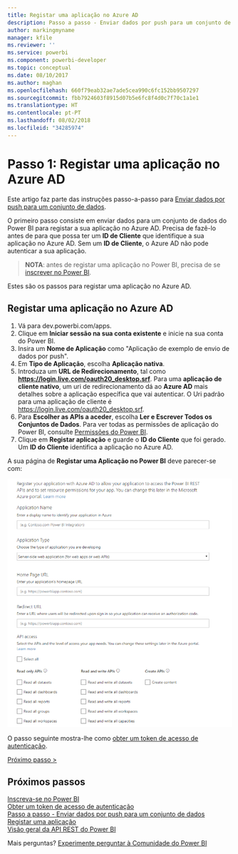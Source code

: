 ```yaml
---
title: Registar uma aplicação no Azure AD
description: Passo a passo - Enviar dados por push para um conjunto de dados - Registar uma aplicação com o Azure AD
author: markingmyname
manager: kfile
ms.reviewer: ''
ms.service: powerbi
ms.component: powerbi-developer
ms.topic: conceptual
ms.date: 08/10/2017
ms.author: maghan
ms.openlocfilehash: 660f79eab32ae7ade5cea990c6fc152bb9507297
ms.sourcegitcommit: fbb7924603f8915d07b5e6fc8f4d0c7f70c1a1e1
ms.translationtype: HT
ms.contentlocale: pt-PT
ms.lasthandoff: 08/02/2018
ms.locfileid: "34285974"
---
```

# <a name="step-1-register-an-app-with-azure-ad"></a>Passo 1: Registar uma aplicação no Azure AD
Este artigo faz parte das instruções passo-a-passo para [Enviar dados por push para um conjunto de dados](walkthrough-push-data.md).

O primeiro passo consiste em enviar dados para um conjunto de dados do Power BI para registar a sua aplicação no Azure AD. Precisa de fazê-lo antes de para que possa ter um **ID de Cliente** que identifique a sua aplicação no Azure AD. Sem um **ID de Cliente**, o Azure AD não pode autenticar a sua aplicação.

> **NOTA**: antes de registar uma aplicação no Power BI, precisa de se [inscrever no Power BI](create-an-azure-active-directory-tenant.md).
> 
> 

Estes são os passos para registar uma aplicação no Azure AD.

## <a name="register-an-app-in-azure-ad"></a>Registar uma aplicação no Azure AD
1. Vá para dev.powerbi.com/apps.
2. Clique em **Iniciar sessão na sua conta existente** e inicie na sua conta do Power BI.
3. Insira um **Nome de Aplicação** como "Aplicação de exemplo de envio de dados por push".
4. Em **Tipo de Aplicação**, escolha **Aplicação nativa**.
5. Introduza um **URL de Redirecionamento**, tal como **https://login.live.com/oauth20_desktop.srf**. Para uma **aplicação de cliente nativo**, um uri de redirecionamento dá ao **Azure AD** mais detalhes sobre a aplicação específica que vai autenticar. O Uri padrão para uma aplicação de cliente é https://login.live.com/oauth20_desktop.srf.
6. Para **Escolher as APIs a aceder**, escolha **Ler e Escrever Todos os Conjuntos de Dados**. Para ver todas as permissões de aplicação do Power BI, consulte [Permissões do Power BI](power-bi-permissions.md).
7. Clique em **Registar aplicação** e guarde o **ID do Cliente** que foi gerado. Um **ID do Cliente** identifica a aplicação no Azure AD.

A sua página de **Registar uma Aplicação no Power BI** deve parecer-se com:

![](media/walkthrough-push-data-register-app-with-azure-ad/powerbi-developer-sample-register-app.png)

O passo seguinte mostra-lhe como [obter um token de acesso de autenticação](walkthrough-push-data-get-token.md).

[Próximo passo >](walkthrough-push-data-get-token.md)

## <a name="next-steps"></a>Próximos passos
[Inscreva-se no Power BI](create-an-azure-active-directory-tenant.md)  
[Obter um token de acesso de autenticação](walkthrough-push-data-get-token.md)  
[Passo a passo - Enviar dados por push para um conjunto de dados](walkthrough-push-data.md)  
[Registar uma aplicação](register-app.md)  
[Visão geral da API REST do Power BI](overview-of-power-bi-rest-api.md)  

Mais perguntas? [Experimente perguntar à Comunidade do Power BI](http://community.powerbi.com/)

